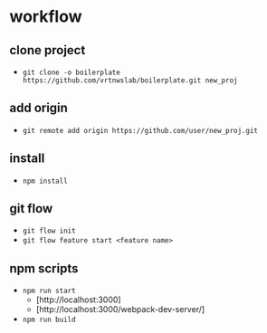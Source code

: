 # workflow

## clone project
* `git clone -o boilerplate https://github.com/vrtnwslab/boilerplate.git new_proj`

## add origin
* `git remote add origin https://github.com/user/new_proj.git`

## install
* `npm install`

## git flow
* `git flow init`
* `git flow feature start <feature name>`

## npm scripts
* `npm run start`
  * [http://localhost:3000]
  * [http://localhost:3000/webpack-dev-server/]
* `npm run build`

